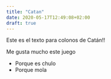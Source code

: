 ```yaml
---
title: "Catan"
date: 2020-05-17T12:49:08+02:00
draft: true
---
```


Este es el texto para colonos de Catán!!

Me gusta mucho este juego

- Porque es chulo
- Porque mola
